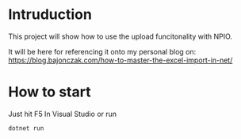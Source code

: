 # Intruduction
This project will show how to use the upload funcitonality with NPIO. 

It will be here for referencing it onto my personal blog on: https://blog.bajonczak.com/how-to-master-the-excel-import-in-net/

# How to start

Just hit F5 In Visual Studio or run 
```
dotnet run
```